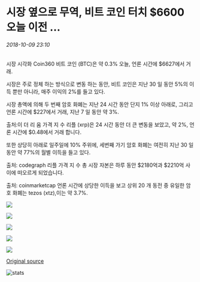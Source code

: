 # 시장 옆으로 무역, 비트 코인 터치 $6600 오늘 이전 ...

###### 2018-10-09 23:10

시장 시각화 Coin360 비트 코인 (BTC)은 약 0.3% 오늘, 언론 시간에 $6627에서 거래.

시장은 주로 정체 하는 방식으로 변동 하는 동안, 비트 코인은 지난 30 일 동안 5%의 이득 뿐만 아니라, 매주 이익의 2%를 들고 있다.

시장 총액에 의해 두 번째 암호 화폐는 지난 24 시간 동안 단지 1% 이상 아래로, 그리고 언론 시간에 $227에서 거래, 지난 7 일 동안 약 3%.

출처:이 더 리 움 가격 지 수 리플 (xrp)은 24 시간 동안 더 큰 변동을 보았고, 약 2%, 언론 시간에 $0.48에서 거래 합니다.

또한 상당히 아래로 일주일에 10% 주위에, 세번째 가기 암호 화폐는 여전히 지난 30 일 동안 약 77%의 월별 이득을 들고 있다.

출처: codegraph 리플 가격 지 수 총 시장 자본은 하루 동안 $2180억과 $2210억 사이에 떠오르게 되었습니다.

출처: coinmarketcap 언론 시간에 상당한 이득을 보고 상위 20 개 동전 중 유일한 암호 화폐는 tezos (xtz),이는 약 3.7%.

![](https://s3.cointelegraph.com/storage/uploads/view/c4bb5060ca918b0ca3668aebcd6d5854.png)

![](https://s3.cointelegraph.com/storage/uploads/view/1396991416c273fcb685e0fa1770719b.jpg)

![](https://s3.cointelegraph.com/storage/uploads/view/5ddb36292a77011ea1497ca45ca56e2f.jpg)

![](https://s3.cointelegraph.com/storage/uploads/view/ad3e885184bb69b88a7c9b9e4ffb82e2.jpg)

![](https://s3.cointelegraph.com/storage/uploads/view/ad0e7662e9d6b3d83eb9cce54d79f86c.jpeg)

[Original source](https://cointelegraph.com/news/markets-trade-sideways-bitcoin-touches-6-600-earlier-today)

![stats](https://c.statcounter.com/11760860/0/a89fa40b/1/ "stats")